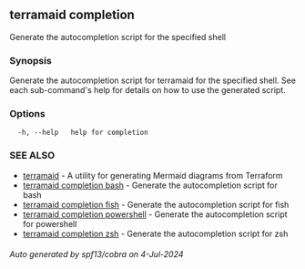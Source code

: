 ## terramaid completion

Generate the autocompletion script for the specified shell

### Synopsis

Generate the autocompletion script for terramaid for the specified shell.
See each sub-command's help for details on how to use the generated script.


### Options

```
  -h, --help   help for completion
```

### SEE ALSO

* [terramaid](terramaid.md)	 - A utility for generating Mermaid diagrams from Terraform
* [terramaid completion bash](terramaid_completion_bash.md)	 - Generate the autocompletion script for bash
* [terramaid completion fish](terramaid_completion_fish.md)	 - Generate the autocompletion script for fish
* [terramaid completion powershell](terramaid_completion_powershell.md)	 - Generate the autocompletion script for powershell
* [terramaid completion zsh](terramaid_completion_zsh.md)	 - Generate the autocompletion script for zsh

###### Auto generated by spf13/cobra on 4-Jul-2024
